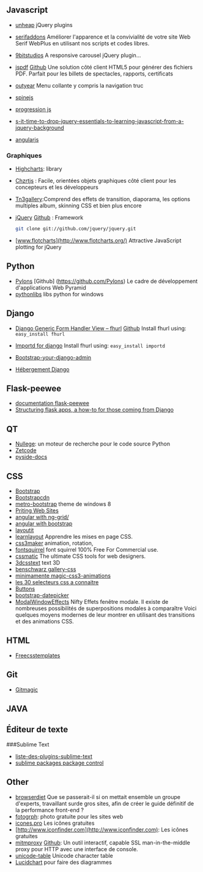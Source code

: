 Javascript
----------

* [unheap](http://www.unheap.com) jQuery plugins
* [serifaddons](http://serifaddons.com/) Améliorer l'apparence et la convivialité de votre site Web Serif WebPlus en utilisant nos scripts et codes libres.
* [9bitstudios](http://9bitstudios.github.io/flexisel/) A responsive carousel jQuery plugin...
* [jspdf](http://jspdf.com/) [Github](https://github.com/MrRio/jsPDF) Une solution côté client HTML5 pour générer des fichiers PDF. Parfait pour les billets de spectacles, rapports, certificats
* [outyear](http://www.outyear.co.uk/smint/) Menu collante y compris la navigation truc
* [spinejs](http://spinejs.com/)
* [progression js](http://git.aaronlumsden.com/progression/)
* [s-it-time-to-drop-jquery-essentials-to-learning-javascript-from-a-jquery-background](http://toddmotto.com/is-it-time-to-drop-jquery-essentials-to-learning-javascript-from-a-jquery-background/)

* [angularjs](http://angularjs.org/#mongolab-js)

### Graphiques
* [Highcharts](http://www.highcharts.com/): library

* [Chzrtjs](http://www.chartjs.org/) : Facile, orientées objets graphiques côté client pour les concepteurs et les développeurs

* [Tn3gallery](http://www.tn3gallery.com/):Comprend des effets de transition, diaporama, les options multiples album, skinning CSS et bien plus encore

* [jQuery](http://jqueryui.com/) [Github](https://github.com/jquery/jquery) : Framework
    ```bash
    git clone git://github.com/jquery/jquery.git
    ```
* [www.flotcharts](http://www.flotcharts.org/) Attractive JavaScript plotting for jQuery

Python
------

* [Pylons](http://docs.pylonsproject.org/projects/pyramid/en/latest/index.html) [Github] (https://github.com/Pylons) Le cadre de développement d'applications Web Pyramid
* [pythonlibs](http://www.lfd.uci.edu/~gohlke/pythonlibs/) libs python for windows


Django
------

* [Django Generic Form Handler View – fhurl](http://pythonhosted.org/fhurl/) [Github](http://github.com/amitu/fhurl/)
    Install fhurl using:  ```easy_install fhurl```

* [Importd for django](http://pythonhosted.org/importd/)
    Install fhurl using:  ```easy_install importd
                            ```
* [Bootstrap-your-django-admin](http://www.codingnot.es/bootstrap-your-django-admin-in-3-minutes)

* [Hébergement Django](http://hosting.djangofoo.com/)
 
Flask-peewee
------------

* [documentation flask-peewee](http://flask-peewee.readthedocs.org/en/latest/)
* [Structuring flask apps, a how-to for those coming from Django](http://charlesleifer.com/blog/structuring-flask-apps-a-how-to-for-those-coming-from-django/)

QT
--

* [Nullege](http://nullege.com/): un moteur de recherche pour le code source Python
* [Zetcode](http://zetcode.com/)
* [pyside-docs](https://deptinfo-ensip.univ-poitiers.fr/ENS/pyside-docs/)

CSS
---

* [Bootstrap](http://twitter.github.com/bootstrap/)
* [Bootstrapcdn](http://www.bootstrapcdn.com/) 
* [metro-bootstrap](http://talkslab.github.com/metro-bootstrap/index.html) theme de windows 8
* [Priting Web Sites](http://drublic.de/blog/printing-the-web/)
* [angular with ng-grid/](http://angular-ui.github.io/ng-grid/)
* [angular with bootstrap](http://angular-ui.github.io/bootstrap/)
* [layoutit](http://www.layoutit.com) 
* [learnlayout](http://fr.learnlayout.com/toc.html) Apprendre les mises en page CSS.
* [css3maker](http://www.css3maker.com/) animation, rotation, 
* [fontsquirrel](http://www.fontsquirrel.com/) font squirrel 100% Free For Commercial use.
* [cssmatic](http://www.cssmatic.com/) The ultimate CSS tools for web designers.
* [3dcsstext](http://www.3dcsstext.com/)  text 3D 
* [benschwarz gallery-css](http://benschwarz.github.io/gallery-css/#item-3)
* [minimamente magic-css3-animations](http://www.minimamente.com/magic-css3-animations/)
* [les 30 selecteurs css a connaitre](http://www.tomsyweb.com/component/content/article/48-css/101-les-30-selecteurs-css-a-connaitre)
* [Buttons](http://alexwolfe.github.io/Buttons/)
* [bootstrap-datepicker](http://eternicode.github.io/bootstrap-datepicker/)
* [ModalWindowEffects](http://tympanus.net/Development/ModalWindowEffects/) Nifty Effets fenêtre modale. Il existe de nombreuses possibilités de superpositions modales à comparaître
Voici quelques moyens modernes de leur montrer en utilisant des transitions et des animations CSS.


HTML
----

* [Freecsstemplates](http://www.freecsstemplates.org/)


Git
----

* [Gitmagic](http://www-cs-students.stanford.edu/~blynn/gitmagic/intl/fr/ch02.html)

JAVA
----


Éditeur de texte
--------
###Sublime Text
 
 * [liste-des-plugins-sublime-text](http://sametmax.com/liste-des-plugins-sublime-text-que-jutilise/)
 * [sublime packages package control](http://wbond.net/sublime_packages/package_control)

Other
-----
* [browserdiet](http://browserdiet.com/fr/) Que se passerait-il si on mettait ensemble un groupe d'experts, travaillant sur ​​de gros sites, afin de créer le guide définitif de la performance front-end ?
* [fotogrph](http://fotogrph.com): photo gratuite pour les sites web
* [icones.pro](http://icones.pro) Les icônes gratuites
* [http://www.iconfinder.com](http://www.iconfinder.com): Les icônes gratuites
* [mitmproxy](http://mitmproxy.org/) [Github](github.com/cortesi/mitmproxy):  Un outil interactif, capable SSL man-in-the-middle proxy pour HTTP avec une interface de console.
* [unicode-table](http://unicode-table.com) Unicode character table
* [Lucidchart](https://www.lucidchart.com/) pour faire des diagrammes 
